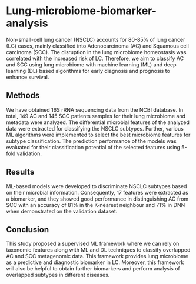 # Lung-microbiome-biomarker-analysis
Non-small-cell lung cancer (NSCLC) accounts for 80-85% of lung cancer (LC) cases, mainly classified into Adenocarcinoma (AC) and Squamous cell carcinoma (SCC). 
The disruption in the lung microbiome homeostasis was correlated with the increased risk of LC. 
Therefore, we aim to classify AC and SCC using lung microbiome with machine learning (ML) and deep learning (DL) based algorithms for early diagnosis and prognosis to enhance survival. 

## Methods
We have obtained 16S rRNA sequencing data from the NCBI database. In total, 149 AC and 145 SCC patients samples for their lung microbiome and metadata were analyzed. 
The differential microbial features of the analyzed data were extracted for classifying the NSCLC subtypes. Further, various ML algorithms were implemented to select the best microbiome features for subtype classification. 
The prediction performance of the models was evaluated for their classification potential of the selected features using 5-fold validation.

## Results
ML-based models were developed to discriminate NSCLC subtypes based on their microbial information.
Consequently, 17 features were extracted as a biomarker, and they showed good performance in distinguishing AC from SCC with an accuracy of 81% in the K-nearest neighbour and 71% in DNN when demonstrated on the validation dataset.

## Conclusion
This study proposed a supervised ML framework where we can rely on taxonomic features along with ML and DL techniques to classify overlapped AC and SCC metagenomic data. This framework provides lung microbiome as a predictive and diagnostic biomarker in LC. Moreover, this framework will also be helpful to obtain further biomarkers and perform analysis of overlapped subtypes in different diseases.
 
